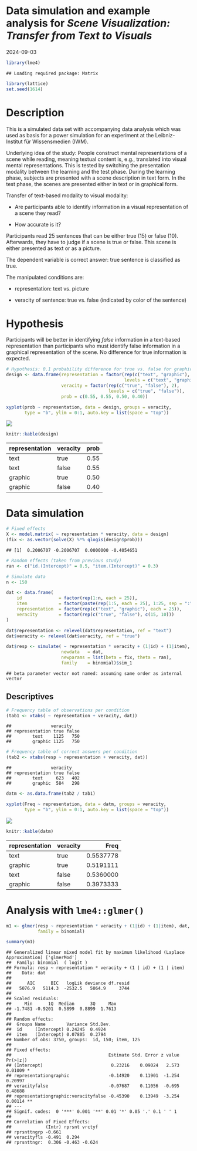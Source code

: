 Data simulation and example analysis for *Scene Visualization: Transfer
from Text to Visuals*
================
2024-09-03

``` r
library(lme4)
```

    ## Loading required package: Matrix

``` r
library(lattice)
set.seed(1614)
```

# Description

This is a simulated data set with accompanying data analysis which was
used as basis for a power simulation for an experiment at the
Leibniz-Institut für Wissensmedien (IWM).

Underlying idea of the study: People construct mental representations of
a scene while reading, meaning textual content is, e.g., translated into
visual mental representations. This is tested by switching the
presentation modality between the learning and the test phase. During
the learning phase, subjects are presented with a scene description in
text form. In the test phase, the scenes are presented either in text or
in graphical form.

Transfer of text-based modality to visual modality:

- Are participants able to identify information in a visual
  representation of a scene they read?

- How accurate is it?

Participants read 25 sentences that can be either true (15) or false
(10). Afterwards, they have to judge if a scene is true or false. This
scene is either presented as text or as a picture.

The dependent variable is correct answer: true sentence is classified as
true.

The manipulated conditions are:

- representation: text vs. picture

- veracity of sentence: true vs. false (indicated by color of the
  sentence)

# Hypothesis

Participants will be better in identifying *false* information in a
text-based representation than participants who must identify false
information in a graphical representation of the scene. No difference
for true information is expected.

``` r
# Hypothesis: 0.1 probability difference for true vs. false for graphic representation
design <- data.frame(representation = factor(rep(c("text", "graphic"), each = 2),
                                             levels = c("text", "graphic")),
                     veracity = factor(rep(c("true", "false"), 2),
                                       levels = c("true", "false")),
                     prob = c(0.55, 0.55, 0.50, 0.40))

xyplot(prob ~ representation, data = design, groups = veracity,
       type = "b", ylim = 0:1, auto.key = list(space = "top"))
```

<img src="datasim_GLMM_NA_files/figure-gfm/hypothesis-1.png" style="display: block; margin: auto;" />

``` r
knitr::kable(design)
```

| representation | veracity | prob |
|:---------------|:---------|-----:|
| text           | true     | 0.55 |
| text           | false    | 0.55 |
| graphic        | true     | 0.50 |
| graphic        | false    | 0.40 |

# Data simulation

``` r
# Fixed effects
X <- model.matrix( ~ representation * veracity, data = design)
(fix <- as.vector(solve(X) %*% qlogis(design$prob)))
```

    ## [1]  0.2006707 -0.2006707  0.0000000 -0.4054651

``` r
# Random effects (taken from previous study)
ran <- c("id.(Intercept)" = 0.5, "item.(Intercept)" = 0.3)

# Simulate data
n <- 150

dat <- data.frame(
    id              = factor(rep(1:n, each = 25)),
    item            = factor(paste(rep(1:5, each = 25), 1:25, sep = ":")),
    representation  = factor(rep(c("text", "graphic"), each = 25)),
    veracity        = factor(rep(c("true", "false"), c(15, 10)))
)

dat$representation <- relevel(dat$representation, ref = "text")
dat$veracity <- relevel(dat$veracity, ref = "true")

dat$resp <- simulate( ~ representation * veracity + (1|id) + (1|item),
                     newdata   = dat,
                     newparams = list(beta = fix, theta = ran),
                     family    = binomial)$sim_1
```

    ## beta parameter vector not named: assuming same order as internal vector

## Descriptives

``` r
# Frequency table of observations per condition
(tab1 <- xtabs( ~ representation + veracity, dat))
```

    ##               veracity
    ## representation true false
    ##        text    1125   750
    ##        graphic 1125   750

``` r
# Frequency table of correct answers per condition
(tab2 <- xtabs(resp ~ representation + veracity, dat))
```

    ##               veracity
    ## representation true false
    ##        text     623   402
    ##        graphic  584   298

``` r
datm <- as.data.frame(tab2 / tab1)

xyplot(Freq ~ representation, data = datm, groups = veracity,
       type = "b", ylim = 0:1, auto.key = list(space = "top"))
```

<img src="datasim_GLMM_NA_files/figure-gfm/descriptives-1.png" style="display: block; margin: auto;" />

``` r
knitr::kable(datm)
```

| representation | veracity |      Freq |
|:---------------|:---------|----------:|
| text           | true     | 0.5537778 |
| graphic        | true     | 0.5191111 |
| text           | false    | 0.5360000 |
| graphic        | false    | 0.3973333 |

# Analysis with `lme4::glmer()`

``` r
m1 <- glmer(resp ~ representation * veracity + (1|id) + (1|item), dat,
            family = binomial)

summary(m1)
```

    ## Generalized linear mixed model fit by maximum likelihood (Laplace Approximation) ['glmerMod']
    ##  Family: binomial  ( logit )
    ## Formula: resp ~ representation * veracity + (1 | id) + (1 | item)
    ##    Data: dat
    ## 
    ##      AIC      BIC   logLik deviance df.resid 
    ##   5076.9   5114.3  -2532.5   5064.9     3744 
    ## 
    ## Scaled residuals: 
    ##     Min      1Q  Median      3Q     Max 
    ## -1.7481 -0.9201  0.5899  0.8899  1.7613 
    ## 
    ## Random effects:
    ##  Groups Name        Variance Std.Dev.
    ##  id     (Intercept) 0.24245  0.4924  
    ##  item   (Intercept) 0.07805  0.2794  
    ## Number of obs: 3750, groups:  id, 150; item, 125
    ## 
    ## Fixed effects:
    ##                                     Estimate Std. Error z value Pr(>|z|)   
    ## (Intercept)                          0.23216    0.09024   2.573  0.01009 * 
    ## representationgraphic               -0.14920    0.11901  -1.254  0.20997   
    ## veracityfalse                       -0.07687    0.11056  -0.695  0.48688   
    ## representationgraphic:veracityfalse -0.45390    0.13949  -3.254  0.00114 **
    ## ---
    ## Signif. codes:  0 '***' 0.001 '**' 0.01 '*' 0.05 '.' 0.1 ' ' 1
    ## 
    ## Correlation of Fixed Effects:
    ##             (Intr) rprsnt vrctyf
    ## rprsnttngrp -0.661              
    ## veracityfls -0.491  0.294       
    ## rprsnttngr:  0.306 -0.463 -0.624
